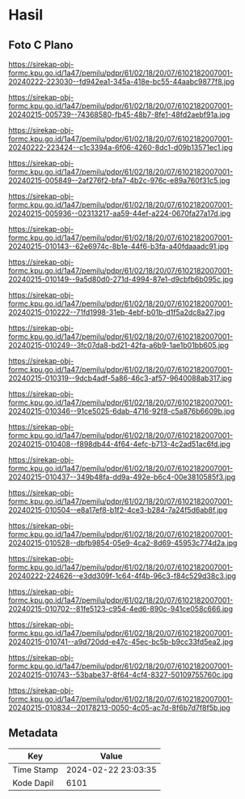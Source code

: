 # Hasil

## Foto C Plano

https://sirekap-obj-formc.kpu.go.id/1a47/pemilu/pdpr/61/02/18/20/07/6102182007001-20240222-223030--fd942ea1-345a-418e-bc55-44aabc9877f8.jpg

https://sirekap-obj-formc.kpu.go.id/1a47/pemilu/pdpr/61/02/18/20/07/6102182007001-20240215-005739--74368580-fb45-48b7-8fe1-48fd2aebf91a.jpg

https://sirekap-obj-formc.kpu.go.id/1a47/pemilu/pdpr/61/02/18/20/07/6102182007001-20240222-223424--c1c3394a-6f06-4260-8dc1-d09b13571ec1.jpg

https://sirekap-obj-formc.kpu.go.id/1a47/pemilu/pdpr/61/02/18/20/07/6102182007001-20240215-005849--2af276f2-bfa7-4b2c-976c-e89a760f31c5.jpg

https://sirekap-obj-formc.kpu.go.id/1a47/pemilu/pdpr/61/02/18/20/07/6102182007001-20240215-005936--02313217-aa59-44ef-a224-0670fa27a17d.jpg

https://sirekap-obj-formc.kpu.go.id/1a47/pemilu/pdpr/61/02/18/20/07/6102182007001-20240215-010143--62e6974c-8b1e-44f6-b3fa-a40fdaaadc91.jpg

https://sirekap-obj-formc.kpu.go.id/1a47/pemilu/pdpr/61/02/18/20/07/6102182007001-20240215-010149--9a5d80d0-271d-4994-87e1-d9cbfb6b095c.jpg

https://sirekap-obj-formc.kpu.go.id/1a47/pemilu/pdpr/61/02/18/20/07/6102182007001-20240215-010222--71fd1998-31eb-4ebf-b01b-d1f5a2dc8a27.jpg

https://sirekap-obj-formc.kpu.go.id/1a47/pemilu/pdpr/61/02/18/20/07/6102182007001-20240215-010249--3fc07da8-bd21-42fa-a6b9-1ae1b01bb605.jpg

https://sirekap-obj-formc.kpu.go.id/1a47/pemilu/pdpr/61/02/18/20/07/6102182007001-20240215-010319--9dcb4adf-5a86-46c3-af57-9640088ab317.jpg

https://sirekap-obj-formc.kpu.go.id/1a47/pemilu/pdpr/61/02/18/20/07/6102182007001-20240215-010346--91ce5025-6dab-4716-92f8-c5a876b6609b.jpg

https://sirekap-obj-formc.kpu.go.id/1a47/pemilu/pdpr/61/02/18/20/07/6102182007001-20240215-010408--f898db44-4f64-4efc-b713-4c2ad51ac6fd.jpg

https://sirekap-obj-formc.kpu.go.id/1a47/pemilu/pdpr/61/02/18/20/07/6102182007001-20240215-010437--349b48fa-dd9a-492e-b6c4-00e3810585f3.jpg

https://sirekap-obj-formc.kpu.go.id/1a47/pemilu/pdpr/61/02/18/20/07/6102182007001-20240215-010504--e8a17ef8-b1f2-4ce3-b284-7a24f5d6ab8f.jpg

https://sirekap-obj-formc.kpu.go.id/1a47/pemilu/pdpr/61/02/18/20/07/6102182007001-20240215-010528--dbfb9854-05e9-4ca2-8d69-45953c774d2a.jpg

https://sirekap-obj-formc.kpu.go.id/1a47/pemilu/pdpr/61/02/18/20/07/6102182007001-20240222-224626--e3dd309f-1c64-4f4b-96c3-f84c529d38c3.jpg

https://sirekap-obj-formc.kpu.go.id/1a47/pemilu/pdpr/61/02/18/20/07/6102182007001-20240215-010702--81fe5123-c954-4ed6-890c-941ce058c666.jpg

https://sirekap-obj-formc.kpu.go.id/1a47/pemilu/pdpr/61/02/18/20/07/6102182007001-20240215-010741--a9d720dd-e47c-45ec-bc5b-b9cc33fd5ea2.jpg

https://sirekap-obj-formc.kpu.go.id/1a47/pemilu/pdpr/61/02/18/20/07/6102182007001-20240215-010743--53babe37-8f64-4cf4-8327-50109755760c.jpg

https://sirekap-obj-formc.kpu.go.id/1a47/pemilu/pdpr/61/02/18/20/07/6102182007001-20240215-010834--20178213-0050-4c05-ac7d-8f6b7d7f8f5b.jpg


## Metadata

| Key        | Value               |
| ---------- | ------------------- |
| Time Stamp | 2024-02-22 23:03:35 |
| Kode Dapil | 6101                |



